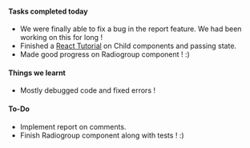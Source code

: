 #### **Tasks completed today**
- We were finally able to fix a bug in the report feature. We had been working on this for long !
- Finished a [React Tutorial](https://egghead.io/lessons/react-use-react-cloneelement-to-extend-functionality-of-children-components) on Child components and passing state.
- Made good progress on Radiogroup component ! :)

#### **Things we learnt**
- Mostly debugged code and fixed errors !

#### **To-Do**
- Implement report on comments.
- Finish Radiogroup component along with tests ! :)
